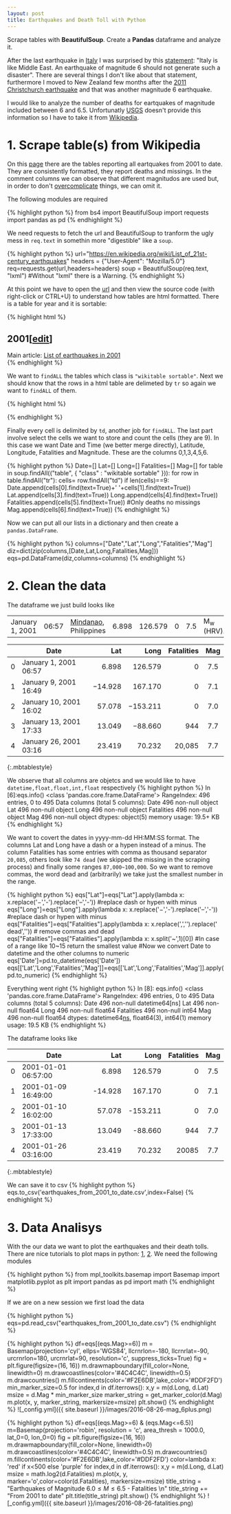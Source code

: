 ```yaml
---
layout: post
title: Earthquakes and Death Toll with Python
---
```

Scrape tables with <strong>BeautifulSoup</strong>. Create a <strong>Pandas</strong> dataframe and analyze it.

After the last earthquake in [Italy](http://www.usgs.gov/news/magnitude-62-earthquake-central-italy) I was surprised by this [statement](http://www.huffingtonpost.it/2016/08/24/mario-tozzi_n_11672740.html): "Italy is like Middle East. An earthquake of magnitude 6 should not generate such a disaster". There are several things I don't like about that statement, furthermore I moved to New Zealand few months after the [2011 Christchurch earthquake](https://en.wikipedia.org/wiki/2011_Christchurch_earthquake) and that was another magnitude 6 earthquake.

I would like to  analyze the number of deaths for eartquakes of magnitude included between 6 and 6.5. Unfortunatly [USGS](http://www.usgs.gov/) doesn't provide this information so I have to take it from [Wikipedia](https://en.wikipedia.org/wiki/List_of_21st-century_earthquakes).

# 1. Scrape table(s) from Wikipedia

On this [page](https://en.wikipedia.org/wiki/List_of_21st-century_earthquakes) there are the tables reporting all eartquakes from 2001 to date. They are consistently formatted, they report deaths and missings. In the comment columns we can observe that different magnitudos are used but, in order to don't [overcomplicate](http://gji.oxfordjournals.org/content/199/2/805.abstract) things, we can omit it.

The following modules are required

{% highlight python %}
from bs4 import BeautifulSoup
import requests
import pandas as pd
{% endhighlight %}


We need requests to fetch the url and BeautifulSoup to tranform the ugly mess in <code>req.text</code> in somethin more 
"digestible" like a <code>soup</code>.


{% highlight python %}
url="https://en.wikipedia.org/wiki/List_of_21st-century_earthquakes"
headers = {"User-Agent": "Mozilla/5.0"}
req=requests.get(url,headers=headers)
soup = BeautifulSoup(req.text, "lxml")  #Without "lxml" there is a Warning.
{% endhighlight %}

At this point we have to open the [url](https://en.wikipedia.org/wiki/List_of_21st-century_earthquakes) and then view the source code (with right-click or CTRL+U) to understand how tables are html formatted. There is a table for year and it is sortable:

{% highlight html %}
<h2><span class="mw-headline" id="2001">2001</span><span class="mw-editsection"><span class="mw-editsection-bracket">[</span><a href="/w/index.php?title=List_of_21st-century_earthquakes&amp;action=edit&amp;section=1" title="Edit section: 2001">edit</a><span class="mw-editsection-bracket">]</span></span></h2>
<div role="note" class="hatnote">Main article: 
<a href="/wiki/List_of_earthquakes_in_2001" title="List of earthquakes in 2001">
List of earthquakes in 2001</a>
</div>
<table class="wikitable sortable">
{% endhighlight %}

We want to <code>findALL</code> the tables which class is  <code>"wikitable sortable"</code>. Next we should know that the rows in a html table are delimeted by <code>tr</code> so again we want to <code>findALL</code> of them.

{% highlight html %}
<tr>
<td>January 1, 2001</td>
<td>06:57</td>
<td><a href="/wiki/Mindanao" title="Mindanao">Mindanao</a>, Philippines</td>
<td>6.898</td>
<td>126.579</td>
<td style="text-align:right;">0</td>
<td style="text-align:right;">7.5</td>
<td>M<sub>w</sub> (HRV).</td>
<td></td>
</tr>
{% endhighlight %}

Finally every cell is delimited by <code>td</code>, another job for <code>findALL</code>. The last part involve select the cells we want to store and count the cells (they are 9). In this case we want Date and Time (we better merge directly), Latitude, Longitude, Fatalities and Magnitude. These are the columns 0,1,3,4,5,6.

{% highlight python %}
Date=[]
Lat=[]
Long=[]
Fatalities=[]
Mag=[]
for table in soup.findAll(("table", { "class" : "wikitable sortable" })):
    for row in table.findAll("tr"):
        cells= row.findAll("td")
        if len(cells)==9:
            Date.append(cells[0].find(text=True)+' '+cells[1].find(text=True))
            Lat.append(cells[3].find(text=True))
            Long.append(cells[4].find(text=True))
            Fatalities.append(cells[5].find(text=True))  #Only deaths no missings
            Mag.append(cells[6].find(text=True))
{% endhighlight %}

Now we can put all our lists in a dictionary and then create a <code>pandas.DataFrame</code>. 

{% highlight python %}
columns=["Date","Lat","Long","Fatalities","Mag"]
diz=dict(zip(columns,[Date,Lat,Long,Fatalities,Mag]))
eqs=pd.DataFrame(diz,columns=columns)
{% endhighlight %}

# 2. Clean the data

The dataframe we just build looks like

| | <strong>Date</strong>|<strong>Lat</strong>	 |<strong>Long</strong>	   |<strong>Fatalities</strong>	|<strong>Mag</strong>|
| ----:| ---------------------------- | ----------:| ----------:| ----------:|:------:|
| 0 | January 1, 2001 06:57	|6.898	 |126.579  |0	    |7.5|
| 1 | January 9, 2001 16:49	|−14.928 |167.170  |0	    |7.1|
| 2 |	January 10, 2001 16:02	|57.078	 |−153.211 |0	    |7.0|
| 3 |	January 13, 2001 17:33	|13.049	 |−88.660  |944	    |7.7|
| 4 |	January 26, 2001 03:16	|23.419	 |70.232   |20,085	|7.7|
{:.mbtablestyle}

We observe that all columns are objetcs and we would like to have <code>datetime,float,float,int,float</code> respectively
{% highlight python %}
In [6]:eqs.info()
<class 'pandas.core.frame.DataFrame'>
RangeIndex: 496 entries, 0 to 495
Data columns (total 5 columns):
Date          496 non-null object
Lat           496 non-null object
Long          496 non-null object
Fatalities    496 non-null object
Mag           496 non-null object
dtypes: object(5)
memory usage: 19.5+ KB
{% endhighlight %}

We want to covert the dates in yyyy-mm-dd HH:MM:SS format. The columns Lat and Long have a dash or a hypen instead of a minus. The column Fatalities has some entries with comma as thousand separator <code>20,085</code>, others look like <code>74 dead</code> (we skipped the missing in the scraping process) and finally some ranges <code>87,000~100,000</code>. So we want to remove commas, the word dead and (arbitrarily) we take just the smallest number in the range.  

{% highlight python %}
eqs["Lat"]=eqs["Lat"].apply(lambda x: x.replace('−','-').replace('–','-'))   #replace dash or hypen with minus
eqs["Long"]=eqs["Long"].apply(lambda x: x.replace('−','-').replace('–','-')) #replace dash or hypen with minus
eqs["Fatalities"]=eqs["Fatalities"].apply(lambda x: x.replace(',','').replace(' dead','')) # remove commas and dead
eqs["Fatalities"]=eqs["Fatalities"].apply(lambda x: x.split('~',1)[0]) #In case of a range like 10~15 return the smallest value
#Now we convert Date to datetime and the other columns to numeric
eqs['Date']=pd.to_datetime(eqs['Date']) 
eqs[['Lat','Long','Fatalities','Mag']]=eqs[['Lat','Long','Fatalities','Mag']].apply(pd.to_numeric)
{% endhighlight %}

Everything went right
{% highlight python %}
In [8]:
eqs.info()
<class 'pandas.core.frame.DataFrame'>
RangeIndex: 496 entries, 0 to 495
Data columns (total 5 columns):
Date          496 non-null datetime64[ns]
Lat           496 non-null float64
Long          496 non-null float64
Fatalities    496 non-null int64
Mag           496 non-null float64
dtypes: datetime64[ns](1), float64(3), int64(1)
memory usage: 19.5 KB
{% endhighlight %}

The dataframe looks like

| | <strong>Date</strong>|<strong>Lat</strong>	 |<strong>Long</strong>	   |<strong>Fatalities</strong>	|<strong>Mag</strong>|
| ----:| ---------------------------- | ----------:| ----------:| ----------:|:------:|
|0|	2001-01-01 06:57:00|	6.898|	126.579|	0|	7.5|
|1|	2001-01-09 16:49:00|	-14.928|	167.170|	0|	7.1|
|2|	2001-01-10 16:02:00|	57.078|	-153.211|	0|	7.0|
|3|	2001-01-13 17:33:00|	13.049|	-88.660	|944|	7.7|
|4|	2001-01-26 03:16:00|	23.419|	70.232|	20085|	7.7|
{:.mbtablestyle}

We can save it to csv
{% highlight python %}
eqs.to_csv('earthquakes_from_2001_to_date.csv',index=False)
{% endhighlight %}


# 3. Data Analisys

With the our data we want to plot the earthquakes and their death tolls. There are nice tutorials to plot maps in python: [1](http://introtopython.org/visualization_earthquakes.html), [2](https://www.pfenninger.org/posts/mapping-the-worlds-nuclear-power-plants). We need the following modules

{% highlight python %}
from mpl_toolkits.basemap import Basemap
import matplotlib.pyplot as plt
import pandas as pd
import math
{% endhighlight %}

If we are on a new session we first load the data  

{% highlight python %}
eqs=pd.read_csv("earthquakes_from_2001_to_date.csv")
{% endhighlight %}

{% highlight python %}
df=eqs[(eqs.Mag>=6)]
m = Basemap(projection='cyl', ellps='WGS84',
            llcrnrlon=-180, llcrnrlat=-90, urcrnrlon=180, urcrnrlat=90,
            resolution='c', suppress_ticks=True)
fig = plt.figure(figsize=(16, 16))
m.drawmapboundary(fill_color=None, linewidth=0)
m.drawcoastlines(color='#4C4C4C', linewidth=0.5)
m.drawcountries()
m.fillcontinents(color='#F2E6DB',lake_color='#DDF2FD')
min_marker_size=0.5 
for index,d in df.iterrows():
    x,y = m(d.Long, d.Lat)
    msize = d.Mag * min_marker_size
    marker_string = get_marker_color(d.Mag)
    m.plot(x, y, marker_string, markersize=msize)
plt.show()
{% endhighlight %}
![_config.yml]({{ site.baseurl }}/images/2016-08-26-mag_6plus.png)

{% highlight python %}
df=eqs[(eqs.Mag>=6) & (eqs.Mag<=6.5)]
m=Basemap(projection='robin', resolution = 'c', area_thresh = 1000.0,
              lat_0=0, lon_0=0)
fig = plt.figure(figsize=(16, 16))
m.drawmapboundary(fill_color=None, linewidth=0)
m.drawcoastlines(color='#4C4C4C', linewidth=0.5)
m.drawcountries()
m.fillcontinents(color='#F2E6DB',lake_color='#DDF2FD')
color=lambda x: 'red' if x<500 else 'purple'
for index,d in df.iterrows():
    x,y = m(d.Long, d.Lat)
    msize = math.log2(d.Fatalities)
    m.plot(x, y, marker='o',color=color(d.Fatalities), markersize=msize)
title_string = "Earthquakes of Magnitude $6.0\leq M\leq 6.5$ - Fatalities \n"
title_string += "From 2001 to date"
plt.title(title_string)
plt.show()
{% endhighlight %}
![_config.yml]({{ site.baseurl }}/images/2016-08-26-fatalities.png)


<!--
{% highlight python %}
{% endhighlight %}

<code></code>

<strong>Bold</strong>
<em>Italics</em>
<u>Underline</u>
![_config.yml]({{ site.baseurl }}/images/config.png)

The easiest way to make your first post is to edit this one. Go into /_posts/ and update the Hello World markdown file. For more instructions head over to the [Jekyll Now repository](https://github.com/barryclark/jekyll-now) on GitHub.
-->
